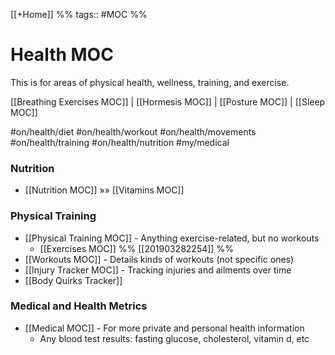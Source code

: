 [[+Home]] %% tags:: #MOC %%
# Health MOC
This is for areas of physical health, wellness, training, and exercise.

[[Breathing Exercises MOC]] | [[Hormesis MOC]] | [[Posture MOC]] | [[Sleep MOC]]

#on/health/diet
#on/health/workout
#on/health/movements
#on/health/training
#on/health/nutrition
#my/medical

### Nutrition
* [[Nutrition MOC]] »» [[Vitamins MOC]]

### Physical Training
- [[Physical Training MOC]] - Anything exercise-related, but no workouts 
	- [[Exercises MOC]] %% [[201903282254]] %%
- [[Workouts MOC]] - Details kinds of workouts (not specific ones)
- [[Injury Tracker MOC]] - Tracking injuries and ailments over time
- [[Body Quirks Tracker]]

### Medical and Health Metrics
- [[Medical MOC]] - For more private and personal health information
	- Any blood test results: fasting glucose, cholesterol, vitamin d, etc